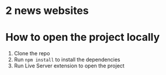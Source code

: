 # 2 news websites
# How to open the project locally
1. Clone the repo
2. Run `npm install` to install the dependencies
3. Run Live Server extension to open the project

